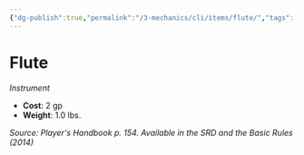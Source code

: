 ```yaml
---
{"dg-publish":true,"permalink":"/3-mechanics/cli/items/flute/","tags":["ttrpg-cli/compendium/src/5e/phb","ttrpg-cli/item/gear/instrument","ttrpg-cli/item/rarity/none"]}
---
```


# Flute
*Instrument*  


- **Cost**: 2 gp
- **Weight**: 1.0 lbs.

*Source: Player's Handbook p. 154. Available in the <span title='Systems Reference Document (5.1)'>SRD</span> and the Basic Rules (2014)*